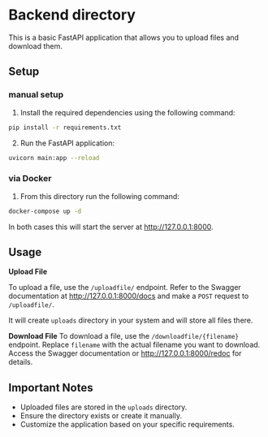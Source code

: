 # Backend directory

This is a basic FastAPI application that allows you to upload files and download them.

## Setup

### manual setup

1. Install the required dependencies using the following command:

```bash
pip install -r requirements.txt
```

2. Run the FastAPI application:

```bash
uvicorn main:app --reload
```

### via Docker

1. From this directory run the following command:

```bash
docker-compose up -d 
```

In both cases this will start the server at http://127.0.0.1:8000.

## Usage

**Upload File**

To upload a file, use the `/uploadfile/` endpoint. Refer to the Swagger documentation at http://127.0.0.1:8000/docs and make a `POST` request to `/uploadfile/`.

It will create `uploads` directory in your system and will store all files there.

**Download File**
To download a file, use the `/downloadfile/{filename}` endpoint. Replace `filename` with the actual filename you want to download. Access the Swagger documentation or http://127.0.0.1:8000/redoc for details.


## Important Notes

- Uploaded files are stored in the `uploads` directory.
- Ensure the directory exists or create it manually.
- Customize the application based on your specific requirements.